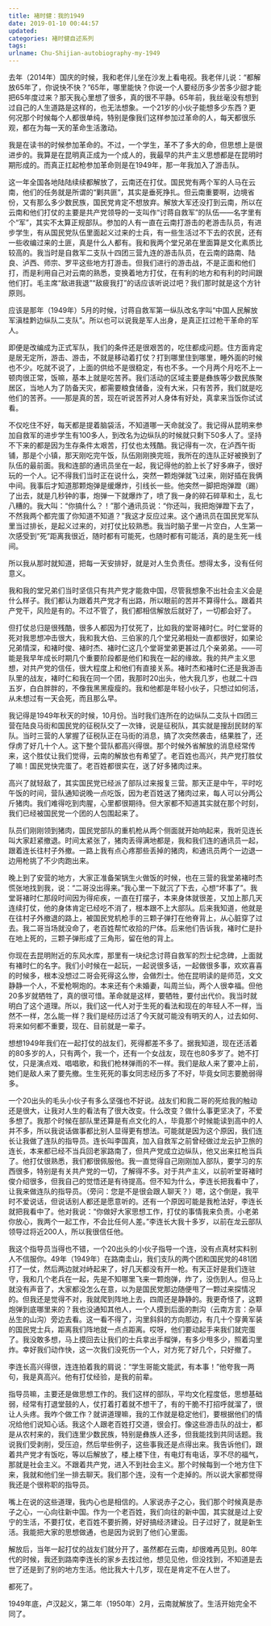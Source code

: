 ```yaml
---
title: 褚时健：我的1949
date: 2019-01-10 00:44:57
updated:
categories: 褚时健自述系列
tags:
urlname: Chu-Shijian-autobiography-my-1949
---
```


去年（2014年）国庆的时候，我和老伴儿坐在沙发上看电视。我老伴儿说：“都解放65年了，你说快不快？”65年，哪里能快？你说一个人要经历多少苦多少甜才能把65年度过来？那天我心里想了很多，真的很不平静。65年前，我丝毫没有想到过自己的人生道路是这样的，也无法想象。一个21岁的小伙子能想多少东西？更何况那个时候每个人都很单纯，特别是像我们这样参加过革命的人，每天都很乐观，都在为每一天的革命生活激动。

我是在读书的时候参加革命的。不过，一个学生，革不了多大的命，但思想上是很进步的。我算是在昆明真正成为一个成人的，我最早的共产主义思想都是在昆明时期形成的。而真正扛起枪参加革命则是在1949年，那一年我加入了游击队。

<!-- more -->

这一年全国各地陆陆续续都解放了，云南还在打仗。国民党有两个军的人马在云南，他们的任务就是所谓的“剿共匪”，其实是垂死挣扎。但云南重要啊，边境省份，又有那么多少数民族，国民党肯定不想放弃。解放大军还没打到云南，所以在云南和他们打仗的主要是共产党领导的一支叫作“讨蒋自救军”的队伍——名字里有个“军”，其实不太算正规部队。参加的人有一直在云南打游击的老游击队员，有进步学生，有从国民党队伍里面起义过来的士兵，有一些生活过不下去的农民，还有一些收编过来的土匪，真是什么人都有。我和我两个堂兄弟在里面算是文化素质比较高的。我当时是自救军二支队十四团三营九连的游击队员，在云南的路南、陆良、泸西、师宗、罗平这些地方打游击。但我们进行的游击战，不是正面和他们打，而是利用自己对云南的熟悉，变换着地方打仗，在有利的地方和有利的时间跟他们打。毛主席“敌进我退”“敌疲我打”的话应该听说过吧？我们那时就是这个方针原则。

应该是那年（1949年）5月的时候，讨蒋自救军第一纵队改名字叫“中国人民解放军滇桂黔边纵队二支队”。所以也可以说我是军人出身，是真正扛过枪干革命的军人。

即便是改编成为正式军队，我们的条件还是很艰苦的，吃住都成问题。住方面肯定是居无定所，游击、游击，不就是移动着打仗？打到哪里住到哪里，睡外面的时候也不少。吃就不说了，上面的供给不是很稳定，有也不多。一个月两个月吃不上一顿肉很正常，饭嘛，基本上就是吃苦荞。我们活动的区域主要是彝族等少数民族聚居区，当地人为了防备天灾，都需要粮食储备，没有大米，只有苦荞，我们就是吃他们的苦荞。——那是真的苦，现在听说苦荞对人身体有好处，真拿来当饭你试试看。

不仅吃住不好，每天都是提着脑袋活，不知道哪一天命就没了。我记得从昆明来参加自救军的进步学生有100多人，到改名为边纵队的时候就只剩下50多人了。坚持不下来的都是因为生存条件太艰苦，打仗也太残酷。我记得有一次，在泸西午街铺，那是个小镇，那天刚吃完午饭，队伍刚刚换完班，我所在的连队正好被换到了队伍的最前面。我和连部的通讯员坐在一起，我记得他的脸上长了好多麻子，很好玩的一个人。记不得我们当时正在说什么，突然一颗炮弹就飞过来，刚好插在我俩中间。我事后才知道那颗炮弹是缓爆炸，引线长一些。他突然一脚把炮弹蹬（踢）了出去，就是几秒钟的事，炮弹一下就爆炸了，喷了我一身的碎石碎草和土，乱七八糟的。我大叫：“你搞什么？！”那个通讯员说：“你还叫，我把炮弹蹬下去了，不然我两个都完蛋了你知道不知道？”我这才反应过来。这个通讯员在国民党军队里当过排长，是起义过来的，对打仗比较熟悉。我当时脑子里一片空白，人生第一次感受到“死”距离我很近，随时都有可能死，也随时都有可能活，真的是生死一线间。

所以我从那时就知道，把每一天安排好，就是对人生负责任。想得太多，没有任何意义。

我和我的堂兄弟们当时坚信只有共产党才能救中国，尽管我想象不出社会主义会是什么样子。我们都认为跟着共产党才有出路，所以眼前的苦并不算得什么。跟着共产党干，风险是有的。不过不管了，我们都相信解放后就好了，一切都会好了。

但打仗总归是很残酷，很多人都因为打仗死了，比如我的堂哥褚时仁。时仁堂哥的死对我思想冲击很大，我和我大伯、三伯家的几个堂兄弟相处一直都很好，如果论兄弟情深，和褚时俊、褚时杰、褚时仁这几个堂哥堂弟更甚过几个亲弟弟。——可能是我早年成长时期几个重要阶段都是他们和我在一起的缘故。我的共产主义思想，对共产党的信任，很大程度上和他们有直接关系。褚时杰和褚时仁还是我游击队里的战友，褚时仁和我在同一个团，我那时20出头，他大我几岁，也就二十四五岁，白白胖胖的，不像我黑黑瘦瘦的。我和他都是年轻小伙子，只想过如何活，从未想过有一天会死，而且那么早。

我记得是1949年秋天的时候，10月份。当时我们连所在的边纵队二支队十四团三营在陆良马街和国民党的征税队交了一次锋，说是征税队，其实就是搜刮民财的军队。当时三营的人掌握了征税队正在马街的消息，搞了次突然袭击，结果胜了，还俘虏了好几十个人。这下整个营队都高兴得很。那个时候外省解放的消息经常传来，这个胜仗让我们觉得，云南的解放也有希望了。老百姓也高兴，共产党打胜仗了嘛！国民党快完蛋了。老百姓都很实在，送了好多猪肉过来。

高兴了就轻敌了，其实国民党已经派了部队过来报复三营。那天正是中午，平时吃午饭的时间，营队通知说晚一点吃饭，因为老百姓送了猪肉过来，每人可以分两公斤猪肉。我们难得吃到肉腥，心里都很期待。但大家都不知道其实就在那个时刻，我们已经被国民党一个团的人包围起来了。

队员们刚刚领到猪肉，国民党部队的重机枪从两个侧面就开始响起来，我听见连长叫大家赶紧撤退。时间太紧张了，猪肉丢得满地都是，我和我们连的通讯员一起，跟着连长往村子外撤。一路上我有点心疼那些丢掉的猪肉，和通讯员两个一边退一边用枪挑了不少肉跑出来。

晚上到了安营的地方，大家正准备架锅生火做饭的时候，也在三营的我堂弟褚时杰慌张地找到我，说：“二哥没出得来。”我心里一下就沉了下去，心想“坏事了”。我堂哥褚时仁那段时间因为得疟疾，一直在打摆子，本来身体就很差，又加上那几天连续打仗，他的身体肯定已经吃不消了，根本跟不上大部队。后来我知道，他就是在往村子外撤退的路上，被国民党机枪手的三颗子弹打在他脊背上，从心脏穿了过去。我二哥当场就没命了，老百姓帮忙收拾的尸体。后来他们告诉我，褚时仁是扑在地上死的，三颗子弹形成了三角形，留在他的背上。

你现在去昆明附近的东风水库，那里有一块纪念讨蒋自救军的烈士纪念碑，上面就有褚时仁的名字。我们小时候在一起玩，一起说很多话，一起做很多事，欢欢喜喜的时候多，根本没想过二哥会死得这么惨，会做烈士。他在昆明读的是师范，文文静静一个人，不爱枪啊炮的。本来还有个未婚妻，叫周兰仙，两个人很幸福。但他20多岁就牺牲了，真的很可惜。革命就是这样，要牺牲，要付出代价。我当时就明白了这个道理。所以，我们这一代人对于生死的看法和现在的年轻人不一样，当然不一样，怎么能一样？我们是经历过活了今天就可能没有明天的人，过去如何、将来如何都不重要，现在、目前就是一辈子。

想想1949年我们在一起打仗的战友们，死得都差不多了。据我知道，现在还活着的80多岁的人，只有两个，我一个，还有一个女战友，现在也80多岁了。她不打仗，只是演点戏、唱唱歌，和我们枪林弹雨的不一样。我们是敌人来了要冲上前，她们是敌人来了要先撤。生生死死的事女同志经历多了不好，毕竟女同志要脆弱得多。

一个20出头的毛头小伙子有多么坚强也不好说。战友们和我二哥的死给我的触动还是很大，让我对人生的看法有了很大改变。什么改变？做什么事更坚决了，不爱多想了。我那个时候在部队里还算是有点文化的人，毕竟那个时候能读到高中的人并不多，所以我说话做事都比别人显得更有想法。可能就是因为这个原因，我们连长让我做了连队的指导员。连长叫李国真，加入自救军之前曾经做过龙云护卫旅的连长，本来都已经不当兵回老家路南了，但共产党成立边纵队，他又出来扛枪当兵了。他打仗很熟悉，我们都很佩服他。我一直觉得自己刚刚加入部队，要学习的东西很多，特别是有关共产党的一切，了解得不多。对于共产主义，以前听堂哥褚时俊介绍很多，但我自己的觉悟还是有待提高。但不知为什么，李连长把我看中了，让我来做连队的指导员。（旁问：您是不是很会跟人聊天？）嗯，这个倒是，我平时不爱说话，但说话别人都还是愿意听的。还有一个原因可能是我枪法好，李连长就把我看中了。他对我说：“你做好大家思想工作，打仗的事情我来负责。小老弟你放心，我两个一起工作，不会比任何人差。”李连长大我十多岁，以前在龙云部队领导过将近200人，所以我很信任他。

我这个指导员当得也不错，一个20出头的小伙子指导一个连，没有点真材实料别人不信服你。49年（1949年）在路南圭山，我们支队的两个团和国民党的481团打了一仗，然后两边就对峙起来了，好几天都没有开一枪。有天正好是我们连驻守，我和几个老兵在一起，先是不知哪里飞来一颗炮弹，炸了，没伤到人。但马上就没有声音了，大家都没怎么在意，以为是国民党那边随便甩了一颗过来探情况的。但我还是觉得不对，我就爬到阵地上去，四周还是静静的。我更奇怪了，这颗炮弹到底哪里来的？我也没通知其他人，一个人摸到后面的荆沟（云南方言：杂草丛生的山沟）旁边去看。这一看不得了，沟里斜斜的方向那边，有几十个穿黄军装的国民党士兵，距离我们阵地就一点点距离。哎呀，他们要动起手来我们就完蛋了。我没敢多想，马上摸回去让我们的士兵拿出手榴弹，有多少甩多少，照着沟里炸。幸好我们动作快，这一次我们没死伤一个人，对方死了好几个，只好撤了。

李连长高兴得很，连连拍着我的肩说：“学生哥能文能武，有本事！”他夸我一两句，我是真高兴。他有打仗经验，是我的前辈。

指导员嘛，主要还是做思想工作的。我们这样的部队，平均文化程度低，思想基础弱，经常有打退堂鼓的人，仗打着打着就不想干了，有的干脆不打招呼就溜了，很让人头疼。我咋个做工作？就讲道理嘛，我的工作就是稳定他们，要根据他们的情况给他们说知心话。我这个人跟老百姓打交道，很会打。像这些游击队的战士，都是从农村来的，我们连里少数民族，特别是彝族人还多，但我能找到共同话题。我说我们受剥削，受压迫，然后举些例子，这些事我还是点得出来。我告诉他们，跟着共产党才有饭吃，等以后解放了，楼上楼下住，有电灯有电话，享不尽的福气，那就是社会主义。不跟着共产党，进入不到社会主义。那个时候每到一个地方住下来，我就和他们坐一排去聊天。我们那个连，没有一个走掉的。所以说大家都觉得我还是个很称职的指导员。

嘴上在说的这些道理，我内心也是相信的。人家说赤子之心，我们那个时候真是赤子之心，一心向往新中国。作为一个老百姓，我们向往的新中国，其实就是过上安宁的生活，不要打仗，老百姓不要折腾，好好搞经济建设。日子过好了，就是新生活。我能把大家的思想做通，也是因为说到了他们心里面。

解放后，当年一起打仗的战友们就分开了，虽然都在云南，却很难再见到。80年代的时候，我还到路南李连长的家乡去找过他，想见见他，但没找到，不知道是去世了还是到了别的地方生活。他比我大十几岁，现在是肯定不在人世了。

都死了。

1949年底，卢汉起义，第二年（1950年）2月，云南就解放了。生活开始完全不同了。